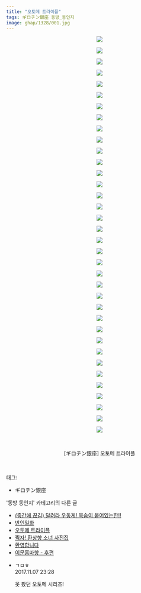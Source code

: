 ```yaml
---
title: "오토메 트라이플"
tags: ギロチン銀座 동방_동인지
image: ghap/1328/001.jpg
---
```

<div class="article">
<p style="text-align: center; clear: none; float: none;"><img src="{{ site.nasurl }}/ghap/1328/001.jpg"/></p>
<p style="text-align: center; clear: none; float: none;"><img src="{{ site.nasurl }}/ghap/1328/002.jpg"/></p>
<p style="text-align: center; clear: none; float: none;"><img src="{{ site.nasurl }}/ghap/1328/003.jpg"/></p>
<p style="text-align: center; clear: none; float: none;"><img src="{{ site.nasurl }}/ghap/1328/004.jpg"/></p>
<p style="text-align: center; clear: none; float: none;"><img src="{{ site.nasurl }}/ghap/1328/005.jpg"/></p>
<p style="text-align: center; clear: none; float: none;"><img src="{{ site.nasurl }}/ghap/1328/006.jpg"/></p>
<p style="text-align: center; clear: none; float: none;"><img src="{{ site.nasurl }}/ghap/1328/007.jpg"/></p>
<p style="text-align: center; clear: none; float: none;"><img src="{{ site.nasurl }}/ghap/1328/008.jpg"/></p>
<p style="text-align: center; clear: none; float: none;"><img src="{{ site.nasurl }}/ghap/1328/009.jpg"/></p>
<p style="text-align: center; clear: none; float: none;"><img src="{{ site.nasurl }}/ghap/1328/010.jpg"/></p>
<p style="text-align: center; clear: none; float: none;"><img src="{{ site.nasurl }}/ghap/1328/011.jpg"/></p>
<p style="text-align: center; clear: none; float: none;"><img src="{{ site.nasurl }}/ghap/1328/012.jpg"/></p>
<p style="text-align: center; clear: none; float: none;"><img src="{{ site.nasurl }}/ghap/1328/013.jpg"/></p>
<p style="text-align: center; clear: none; float: none;"><img src="{{ site.nasurl }}/ghap/1328/014.jpg"/></p>
<p style="text-align: center; clear: none; float: none;"><img src="{{ site.nasurl }}/ghap/1328/015.jpg"/></p>
<p style="text-align: center; clear: none; float: none;"><img src="{{ site.nasurl }}/ghap/1328/016.jpg"/></p>
<p style="text-align: center; clear: none; float: none;"><img src="{{ site.nasurl }}/ghap/1328/017.jpg"/></p>
<p style="text-align: center; clear: none; float: none;"><img src="{{ site.nasurl }}/ghap/1328/018.jpg"/></p>
<p style="text-align: center; clear: none; float: none;"><img src="{{ site.nasurl }}/ghap/1328/019.jpg"/></p>
<p style="text-align: center; clear: none; float: none;"><img src="{{ site.nasurl }}/ghap/1328/020.jpg"/></p>
<p style="text-align: center; clear: none; float: none;"><img src="{{ site.nasurl }}/ghap/1328/021.jpg"/></p>
<p style="text-align: center; clear: none; float: none;"><img src="{{ site.nasurl }}/ghap/1328/022.jpg"/></p>
<p style="text-align: center; clear: none; float: none;"><img src="{{ site.nasurl }}/ghap/1328/023.jpg"/></p>
<p style="text-align: center; clear: none; float: none;"><img src="{{ site.nasurl }}/ghap/1328/024.jpg"/></p>
<p style="text-align: center; clear: none; float: none;"><img src="{{ site.nasurl }}/ghap/1328/025.jpg"/></p>
<p style="text-align: center; clear: none; float: none;"><img src="{{ site.nasurl }}/ghap/1328/026.jpg"/></p>
<p style="text-align: center; clear: none; float: none;"><img src="{{ site.nasurl }}/ghap/1328/027.jpg"/></p>
<p style="text-align: center; clear: none; float: none;"><img src="{{ site.nasurl }}/ghap/1328/028.jpg"/></p>
<p style="text-align: center; clear: none; float: none;"><img src="{{ site.nasurl }}/ghap/1328/029.jpg"/></p>
<p style="text-align: center; clear: none; float: none;"><img src="{{ site.nasurl }}/ghap/1328/030.jpg"/></p>
<p style="text-align: center; clear: none; float: none;"><img src="{{ site.nasurl }}/ghap/1328/031.jpg"/></p>
<p style="text-align: center; clear: none; float: none;"><img src="{{ site.nasurl }}/ghap/1328/032.jpg"/></p>
<p style="text-align: center; clear: none; float: none;"><img src="{{ site.nasurl }}/ghap/1328/033.jpg"/></p>
<p style="text-align: center; clear: none; float: none;"><img src="{{ site.nasurl }}/ghap/1328/034.jpg"/></p>
<p style="text-align: center; clear: none; float: none;"><img src="{{ site.nasurl }}/ghap/1328/035.jpg"/></p>
<p style="text-align: center; clear: none; float: none;"><img src="{{ site.nasurl }}/ghap/1328/036.jpg"/></p>
<p style="text-align: center; clear: none; float: none;"><br/></p>
<p style="text-align: center; clear: none; float: none;">[ギロチン銀座] 오토메 트라이플</p>
<p><br/></p>
</div><div class="tagTrail">
<p>태그: </p>
<ul>
<li>ギロチン銀座</li>
</ul>
</div><div class="another">
<p>'동방 동인지' 카테고리의 다른 글</p>
<ul>
<li><a href="/2016-08-03-ghap_1330">(중간에 끊김) 달려라 우동게! 목숨이 붙어있는한!!</a></li>
<li><a href="/2016-08-03-ghap_1329">반인일화</a></li>
<li><a href="/2016-08-03-ghap_1328">오토메 트라이플</a></li>
<li><a href="/2016-08-03-ghap_1327">찍자! 환상향 소녀 사진집</a></li>
<li><a href="/2016-08-03-ghap_1326">환영합니다</a></li>
<li><a href="/2016-08-03-ghap_1325">이문홍마향 - 후편</a></li>
</ul>
</div><div class="cb_module cb_fluid">
<div class="cb_wrt cb_profile">
<div class="comment">
<ul>
<li class="cb_thumb_off" id="comment15124894">
<div class="cb_comment_area">
<div class="cb_info_area">
<div class="cb_section">
<span class="cb_nick_name">ㄱㅁㅎ</span>
</div>
<div class="cb_section">
<span class="cb_date">2017.11.07 23:28 </span>
</div>
</div>
<div class="cb_dsc_comment">
<p class="cb_dsc">
											못 봤던 오토메 시리즈!
										</p>
</div>
</div></li>
</ul>
</div>
</div><!-- commentList close -->
</div>